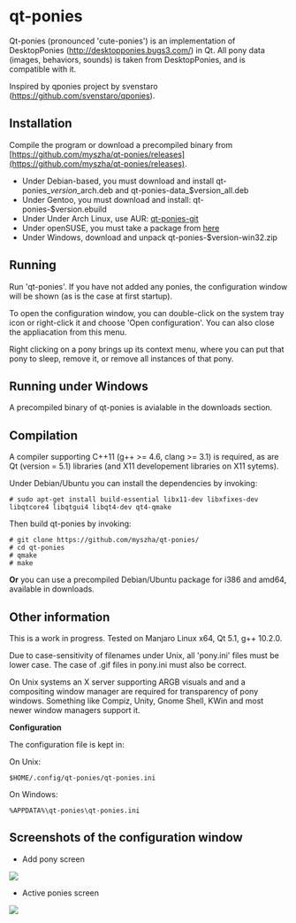 qt-ponies
=========

Qt-ponies (pronounced 'cute-ponies') is an implementation of DesktopPonies (http://desktopponies.bugs3.com/) in Qt.
All pony data (images, behaviors, sounds) is taken from DesktopPonies, and is compatible with it.

Inspired by qponies project by svenstaro (https://github.com/svenstaro/qponies).

Installation
------------
Compile the program or download a precompiled binary from [https://github.com/myszha/qt-ponies/releases](https://github.com/myszha/qt-ponies/releases).

* Under Debian-based, you must download and install qt-ponies\_$version\_$arch.deb and qt-ponies-data\_$version\_all.deb 
* Under Gentoo, you must download and install: qt-ponies-$version.ebuild
* Under Under Arch Linux, use AUR: [qt-ponies-git](https://aur.archlinux.org/packages/qt-ponies-git/)
* Under openSUSE, you must take a package from [here](http://software.opensuse.org/package/qt-ponies)
* Under Windows, download and unpack qt-ponies-$version-win32.zip 

Running
-------
Run 'qt-ponies'. If you have not added any ponies, the configuration window
will be shown (as is the case at first startup).

To open the configuration window, you can double-click on the system tray 
icon or right-click it and choose 'Open configuration'. You can also close
the appliacation from this menu.

Right clicking on a pony brings up its context menu, where you can put that
pony to sleep, remove it, or remove all instances of that pony.

Running under Windows
-------
A precompiled binary of qt-ponies is avialable in the downloads section.

Compilation
-----------
A compiler supporting C++11 (g++ >= 4.6, clang >= 3.1) is required, as are Qt (version = 5.1) libraries (and X11 developement libraries on X11 sytems).

Under Debian/Ubuntu you can install the dependencies by invoking:

    # sudo apt-get install build-essential libx11-dev libxfixes-dev libqtcore4 libqtgui4 libqt4-dev qt4-qmake

Then build qt-ponies by invoking:

    # git clone https://github.com/myszha/qt-ponies/
    # cd qt-ponies
    # qmake  
    # make  

**Or** you can use a precompiled Debian/Ubuntu package for i386 and amd64, available in downloads.

Other information
-----------------
This is a work in progress.
Tested on Manjaro Linux x64, Qt 5.1, g++ 10.2.0.

Due to case-sensitivity of filenames under Unix, all 'pony.ini' files 
must be lower case. The case of .gif files in pony.ini must also be 
correct.

On Unix systems an X server supporting ARGB visuals and and a compositing 
window manager are required for transparency of pony windows. Something like
Compiz, Unity, Gnome Shell, KWin and most newer window managers support it.

**Configuration**

The configuration file is kept in:

On Unix:

    $HOME/.config/qt-ponies/qt-ponies.ini

On Windows:

    %APPDATA%\qt-ponies\qt-ponies.ini


Screenshots of the configuration window
---------------------------------------

* Add pony screen
 
![](http://i.imgur.com/cObuc.png)


* Active ponies screen

![](http://i.imgur.com/rLhjM.png)
